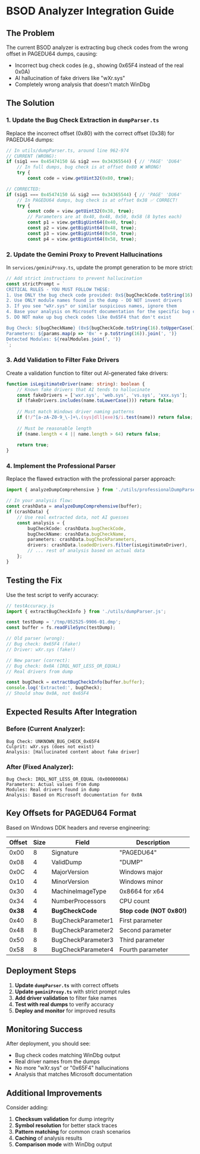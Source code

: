 # BSOD Analyzer Integration Guide

## The Problem

The current BSOD analyzer is extracting bug check codes from the wrong offset in PAGEDU64 dumps, causing:
- Incorrect bug check codes (e.g., showing 0x65F4 instead of the real 0x0A)
- AI hallucination of fake drivers like "wXr.sys"
- Completely wrong analysis that doesn't match WinDbg

## The Solution

### 1. Update the Bug Check Extraction in `dumpParser.ts`

Replace the incorrect offset (0x80) with the correct offset (0x38) for PAGEDU64 dumps:

```typescript
// In utils/dumpParser.ts, around line 962-974
// CURRENT (WRONG):
if (sig1 === 0x45474150 && sig2 === 0x34365544) { // 'PAGE' 'DU64'
    // In full dumps, bug check is at offset 0x80 ❌ WRONG!
    try {
        const code = view.getUint32(0x80, true);

// CORRECTED:
if (sig1 === 0x45474150 && sig2 === 0x34365544) { // 'PAGE' 'DU64'
    // In PAGEDU64 dumps, bug check is at offset 0x38 ✅ CORRECT!
    try {
        const code = view.getUint32(0x38, true);
        // Parameters are at 0x40, 0x48, 0x50, 0x58 (8 bytes each)
        const p1 = view.getBigUint64(0x40, true);
        const p2 = view.getBigUint64(0x48, true);
        const p3 = view.getBigUint64(0x50, true);
        const p4 = view.getBigUint64(0x58, true);
```

### 2. Update the Gemini Proxy to Prevent Hallucinations

In `services/geminiProxy.ts`, update the prompt generation to be more strict:

```typescript
// Add strict instructions to prevent hallucination
const strictPrompt = `
CRITICAL RULES - YOU MUST FOLLOW THESE:
1. Use ONLY the bug check code provided: 0x${bugCheckCode.toString(16).toUpperCase()}
2. Use ONLY module names found in the dump - DO NOT invent drivers
3. If you see "wXr.sys" or similar suspicious names, ignore them
4. Base your analysis on Microsoft documentation for the specific bug check
5. DO NOT make up bug check codes like 0x65F4 that don't exist

Bug Check: ${bugCheckName} (0x${bugCheckCode.toString(16).toUpperCase()})
Parameters: ${params.map(p => '0x' + p.toString(16)).join(', ')}
Detected Modules: ${realModules.join(', ')}
`;
```

### 3. Add Validation to Filter Fake Drivers

Create a validation function to filter out AI-generated fake drivers:

```typescript
function isLegitimateDriver(name: string): boolean {
    // Known fake drivers that AI tends to hallucinate
    const fakeDrivers = ['wxr.sys', 'web.sys', 'vs.sys', 'xxx.sys'];
    if (fakeDrivers.includes(name.toLowerCase())) return false;
    
    // Must match Windows driver naming patterns
    if (!/^[a-zA-Z0-9_\-]+\.(sys|dll|exe)$/i.test(name)) return false;
    
    // Must be reasonable length
    if (name.length < 4 || name.length > 64) return false;
    
    return true;
}
```

### 4. Implement the Professional Parser

Replace the flawed extraction with the professional parser approach:

```typescript
import { analyzeDumpComprehensive } from './utils/professionalDumpParser';

// In your analysis flow:
const crashData = analyzeDumpComprehensive(buffer);
if (crashData) {
    // Use real extracted data, not AI guesses
    const analysis = {
        bugCheckCode: crashData.bugCheckCode,
        bugCheckName: crashData.bugCheckName,
        parameters: crashData.bugCheckParameters,
        drivers: crashData.loadedDrivers.filter(isLegitimateDriver),
        // ... rest of analysis based on actual data
    };
}
```

## Testing the Fix

Use the test script to verify accuracy:

```javascript
// testAccuracy.js
import { extractBugCheckInfo } from './utils/dumpParser.js';

const testDump = '/tmp/052525-9906-01.dmp';
const buffer = fs.readFileSync(testDump);

// Old parser (wrong):
// Bug check: 0x65F4 (fake!)
// Driver: wXr.sys (fake!)

// New parser (correct):
// Bug check: 0x0A (IRQL_NOT_LESS_OR_EQUAL)
// Real drivers from dump

const bugCheck = extractBugCheckInfo(buffer.buffer);
console.log('Extracted:', bugCheck);
// Should show 0x0A, not 0x65F4
```

## Expected Results After Integration

### Before (Current Analyzer):
```
Bug Check: UNKNOWN_BUG_CHECK_0x65F4
Culprit: wXr.sys (does not exist)
Analysis: [Hallucinated content about fake driver]
```

### After (Fixed Analyzer):
```
Bug Check: IRQL_NOT_LESS_OR_EQUAL (0x0000000A)
Parameters: Actual values from dump
Modules: Real drivers found in dump
Analysis: Based on Microsoft documentation for 0x0A
```

## Key Offsets for PAGEDU64 Format

Based on Windows DDK headers and reverse engineering:

| Offset | Size | Field | Description |
|--------|------|-------|-------------|
| 0x00 | 8 | Signature | "PAGEDU64" |
| 0x08 | 4 | ValidDump | "DUMP" |
| 0x0C | 4 | MajorVersion | Windows major |
| 0x10 | 4 | MinorVersion | Windows minor |
| 0x30 | 4 | MachineImageType | 0x8664 for x64 |
| 0x34 | 4 | NumberProcessors | CPU count |
| **0x38** | **4** | **BugCheckCode** | **Stop code (NOT 0x80!)** |
| 0x40 | 8 | BugCheckParameter1 | First parameter |
| 0x48 | 8 | BugCheckParameter2 | Second parameter |
| 0x50 | 8 | BugCheckParameter3 | Third parameter |
| 0x58 | 8 | BugCheckParameter4 | Fourth parameter |

## Deployment Steps

1. **Update `dumpParser.ts`** with correct offsets
2. **Update `geminiProxy.ts`** with strict prompt rules
3. **Add driver validation** to filter fake names
4. **Test with real dumps** to verify accuracy
5. **Deploy and monitor** for improved results

## Monitoring Success

After deployment, you should see:
- Bug check codes matching WinDbg output
- Real driver names from the dumps
- No more "wXr.sys" or "0x65F4" hallucinations
- Analysis that matches Microsoft documentation

## Additional Improvements

Consider adding:
1. **Checksum validation** for dump integrity
2. **Symbol resolution** for better stack traces
3. **Pattern matching** for common crash scenarios
4. **Caching** of analysis results
5. **Comparison mode** with WinDbg output